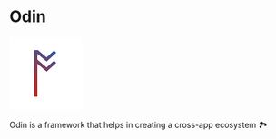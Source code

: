 # Odin
![Odin Logo](docs/resources/odin-logo.png)


Odin is a framework that helps in creating a cross-app ecosystem 🏞️
